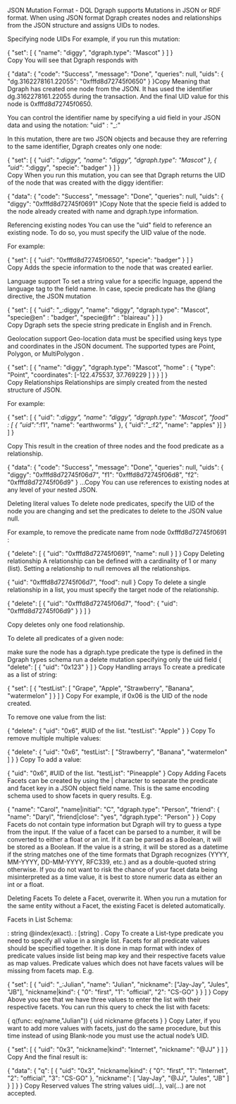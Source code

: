 JSON Mutation Format - DQL
Dgraph supports Mutations in JSON or RDF format. When using JSON format Dgraph creates nodes and relationships from the JSON structure and assigns UIDs to nodes.

Specifying node UIDs
For example, if you run this mutation:

 {
   "set": [
     {
      "name": "diggy",
      "dgraph.type": "Mascot"
     }
   ]
 }  
Copy
You will see that Dgraph responds with

{
  "data": {
    "code": "Success",
    "message": "Done",
    "queries": null,
    "uids": {
      "dg.3162278161.22055": "0xfffd8d72745f0650"
    }
  }Copy
Meaning that Dgraph has created one node from the JSON. It has used the identifier dg.3162278161.22055 during the transaction. And the final UID value for this node is 0xfffd8d72745f0650.

You can control the identifier name by specifying a uid field in your JSON data and using the notation: "uid" : "_:<your-identifier>"

In this mutation, there are two JSON objects and because they are referring to the same identifier, Dgraph creates only one node:

   {
   "set": [
     {
      "uid": "_:diggy",
      "name": "diggy",
      "dgraph.type": "Mascot"
     },
     {
      "uid": "_:diggy",
      "specie": "badger"
     }
   ]
 }  
Copy
When you run this mutation, you can see that Dgraph returns the UID of the node that was created with the diggy identifier:

{
  "data": {
    "code": "Success",
    "message": "Done",
    "queries": null,
    "uids": {
      "diggy": "0xfffd8d72745f0691"
    }Copy
Note that the specie field is added to the node already created with name and dgraph.type information.

Referencing existing nodes
You can use the "uid" field to reference an existing node. To do so, you must specify the UID value of the node.

For example:

   {
   "set": [
     {
      "uid": "0xfffd8d72745f0650",
      "specie": "badger"
     }
   ]
 }  
Copy
Adds the specie information to the node that was created earlier.

Language support
To set a string value for a specific lnguage, append the language tag to the field name. In case, specie predicate has the @lang directive, the JSON mutation

   {
   "set": [
     {
      "uid": "_:diggy",
      "name": "diggy",
      "dgraph.type": "Mascot",
      "specie@en" : "badger",
      "specie@fr" : "blaireau"
     }
   ]
 }  
Copy
Dgraph sets the specie string predicate in English and in French.

Geolocation support
Geo-location data must be specified using keys type and coordinates in the JSON document. The supported types are Point, Polygon, or MultiPolygon .

 {
   "set": [
     {
      "name": "diggy",
      "dgraph.type": "Mascot",
      "home" : {
          "type": "Point",
          "coordinates": [-122.475537, 37.769229 ]
       }
     }
   ]
 }    
Copy
Relationships
Relationships are simply created from the nested structure of JSON.

For example:

 {
   "set": [
     {
      "uid": "_:diggy",
      "name": "diggy",
      "dgraph.type": "Mascot",
      "food" : [
        {
          "uid":"_:f1",
          "name": "earthworms"
        },
        {
          "uid":"_:f2",
          "name": "apples"
        }]
     }
   ]
 }

Copy
This result in the creation of three nodes and the food predicate as a relationship.

{
  "data": {
    "code": "Success",
    "message": "Done",
    "queries": null,
    "uids": {
      "diggy": "0xfffd8d72745f06d7",
      "f1": "0xfffd8d72745f06d8",
      "f2": "0xfffd8d72745f06d9"
    }
    ...Copy
You can use references to existing nodes at any level of your nested JSON.

Deleting literal values
To delete node predicates, specify the UID of the node you are changing and set the predicates to delete to the JSON value null.

For example, to remove the predicate name from node 0xfffd8d72745f0691 :

{
   "delete": [
     {
      "uid": "0xfffd8d72745f0691",
      "name": null
     }
   ]
}
Copy
Deleting relationship
A relationship can be defined with a cardinality of 1 or many (list). Setting a relationship to null removes all the relationships.

{
  "uid": "0xfffd8d72745f06d7",
  "food": null
}
Copy
To delete a single relationship in a list, you must specify the target node of the relationship.

{
   "delete": [
      {
      "uid": "0xfffd8d72745f06d7",
      "food": {
          "uid": "0xfffd8d72745f06d9"
        }
      }
   ]
}

Copy
deletes only one food relationship.

To delete all predicates of a given node:

make sure the node has a dgraph.type predicate
the type is defined in the Dgraph types schema
run a delete mutation specifying only the uid field
{
   "delete": [
      {
        "uid": "0x123"
      }
   ]
}
Copy
Handling arrays
To create a predicate as a list of string:

{
   "set": [
    {
      "testList": [
        "Grape",
        "Apple",
        "Strawberry",
        "Banana",
        "watermelon"
      ]
    }
   ]
}
Copy
For example, if 0x06 is the UID of the node created.

To remove one value from the list:

{
  "delete": {
    "uid": "0x6", #UID of the list.
    "testList": "Apple"
  }
}
Copy
To remove multiple multiple values:

{
  "delete": {
    "uid": "0x6",
    "testList": [
          "Strawberry",
          "Banana",
          "watermelon"
        ]
  }
}
Copy
To add a value:

{
   "uid": "0x6", #UID of the list.
   "testList": "Pineapple"
}
Copy
Adding Facets
Facets can be created by using the | character to separate the predicate and facet key in a JSON object field name. This is the same encoding schema used to show facets in query results. E.g.

{
  "name": "Carol",
  "name|initial": "C",
  "dgraph.type": "Person",
  "friend": {
    "name": "Daryl",
    "friend|close": "yes",
    "dgraph.type": "Person"
  }
}
Copy
Facets do not contain type information but Dgraph will try to guess a type from the input. If the value of a facet can be parsed to a number, it will be converted to either a float or an int. If it can be parsed as a Boolean, it will be stored as a Boolean. If the value is a string, it will be stored as a datetime if the string matches one of the time formats that Dgraph recognizes (YYYY, MM-YYYY, DD-MM-YYYY, RFC339, etc.) and as a double-quoted string otherwise. If you do not want to risk the chance of your facet data being misinterpreted as a time value, it is best to store numeric data as either an int or a float.

Deleting Facets
To delete a Facet, overwrite it. When you run a mutation for the same entity without a Facet, the existing Facet is deleted automatically.

Facets in List
Schema:

<name>: string @index(exact).
<nickname>: [string] .
Copy
To create a List-type predicate you need to specify all value in a single list. Facets for all predicate values should be specified together. It is done in map format with index of predicate values inside list being map key and their respective facets value as map values. Predicate values which does not have facets values will be missing from facets map. E.g.

{
  "set": [
    {
      "uid": "_:Julian",
      "name": "Julian",
      "nickname": ["Jay-Jay", "Jules", "JB"],
      "nickname|kind": {
        "0": "first",
        "1": "official",
        "2": "CS-GO"
      }
    }
  ]
}
Copy
Above you see that we have three values ​​to enter the list with their respective facets. You can run this query to check the list with facets:

{
   q(func: eq(name,"Julian")) {
    uid
    nickname @facets
   }
}
Copy
Later, if you want to add more values ​​with facets, just do the same procedure, but this time instead of using Blank-node you must use the actual node’s UID.

{
  "set": [
    {
      "uid": "0x3",
      "nickname|kind": "Internet",
      "nickname": "@JJ"
    }
  ]
}
Copy
And the final result is:

{
  "data": {
    "q": [
      {
        "uid": "0x3",
        "nickname|kind": {
          "0": "first",
          "1": "Internet",
          "2": "official",
          "3": "CS-GO"
        },
        "nickname": [
          "Jay-Jay",
          "@JJ",
          "Jules",
          "JB"
        ]
      }
    ]
  }
}
Copy
Reserved values
The string values uid(...), val(...) are not accepted.